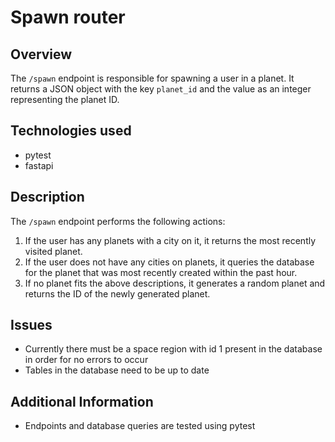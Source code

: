 
# Spawn router

## Overview
The `/spawn` endpoint is responsible for spawning a user in a planet. It returns a JSON object with the key `planet_id` and the value as an integer representing the planet ID.

## Technologies used
- pytest
- fastapi

## Description
The `/spawn` endpoint performs the following actions:

1. If the user has any planets with a city on it, it returns the most recently visited planet.
2. If the user does not have any cities on planets, it queries the database for the planet that was most recently created within the past hour.
3. If no planet fits the above descriptions, it generates a random planet and returns the ID of the newly generated planet.

## Issues
- Currently there must be a space region with id 1 present in the database in order for no errors to occur
- Tables in the database need to be up to date

## Additional Information
- Endpoints and database queries are tested using pytest
